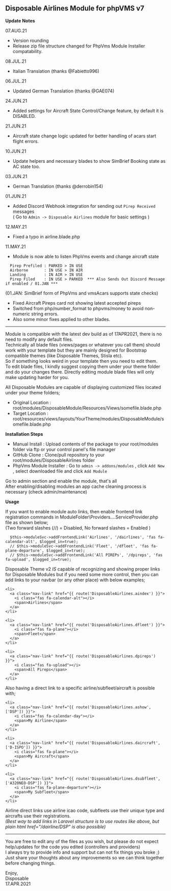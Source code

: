 ## Disposable Airlines Module for phpVMS v7
**Update Notes**

07.AUG.21
* Version rounding
* Release zip file structure changed for PhpVms Module Installer compatability.

08.JUL.21
* Italian Translation (thanks @Fabietto996)

06.JUL.21
* Updated German Translation (thanks @GAE074)

24.JUN.21
* Added settings for Aircraft State Control/Change feature, by default it is DISABLED.

21.JUN.21
* Aircraft state change logic updated for better handling of acars start flight errors.

10.JUN.21
* Update helpers and necessary blades to show SimBrief Booking state as AC state too.

03.JUN.21
* German Translation (thanks @derrobin154)

01.JUN.21
* Added Discord Webhook integration for sending out `Pirep Received` messages  
  ( Go to `Admin -> Disposable Airlines` module for basic settings )

12.MAY.21
* Fixed a typo in airline.blade.php

11.MAY.21
* Module is now able to listen PhpVms events and change aircraft state
```
  Pirep Prefiled : PARKED > IN USE
  Airborne       : IN USE > IN AIR
  Landing        : IN AIR > IN USE
  Pirep Filed    : IN USE > PARKED  *** Also Sends Out Discord Message if enabled / 01.JAN ***
```
  (01.JAN: SimBrief form of PhpVms and vmsAcars supports state checks)  
* Fixed Aircraft Pireps card not showing latest accepted pireps
* Switched from php/number_format to phpvms/money to avoid non-numeric string errors.
* Also some minor fixes applied to other blades.

---

Module is compatible with the latest dev build as of 17APR2021, there is no need to modify any default files.  
Technically all blade files (views/pages or whatever you call them) should work with your template but they are mainly designed for Bootstrap compatible themes (like Disposable Themes, Stisla etc).  
So if something looks weird in your template then you need to edit them.  
To edit blade files, I kindly suggest copying them under your theme folder and do your changes there. Directly editing module blade files will only make updating harder for you.  

All Disposable Modules are capable of displaying customized files located under your theme folders;  
* Original Location : root/modules/DisposableModule/Resources/Views/somefile.blade.php
* Target Location   : root/resources/views/layouts/YourTheme/modules/DisposableModule/somefile.blade.php

**Installation Steps**

* Manual Install : Upload contents of the package to your root/modules folder via ftp or your control panel's file manager 
* GitHub Clone : Clone/pull repository to your root/modules/DisposableAirlines folder
* PhpVms Module Installer : Go to `admin -> addons/modules` , click `Add New` , select downloaded file and click `Add Module`


Go to admin section and enable the module, that's all  
After enabling/disabling modules an app cache cleaning process is necessary (check admin/maintenance)

**Usage**

If you want to enable module auto links, then enable frontend link registration commands in ModuleFolder\Providers\....ServiceProvider.php file as shown below;\
(Two forward slashes (//) = Disabled, No forward slashes = Enabled )

```
  $this->moduleSvc->addFrontendLink('Airlines', '/dairlines', 'fas fa-calendar-alt', $logged_in=true);
  // $this->moduleSvc->addFrontendLink('Fleet', '/dfleet', 'fas fa-plane-departure', $logged_in=true);
  // $this->moduleSvc->addFrontendLink('All PIREPs', '/dpireps', 'fas fa-upload', $logged_in=true);
```
    
Disposable Theme v2 *IS* capable of recognizing and showing proper links for Disposable Modules but if you need some more control, then you can add links to your navbar (or any other place) with below examples;

```
<li>
  <a class="nav-link" href="{{ route('DisposableAirlines.aindex') }}">
    <i class="fas fa-calendar-alt"></i>
    <span>Airlines</span>
  </a>
</li>

<li>
  <a class="nav-link" href="{{ route('DisposableAirlines.dfleet') }}">
    <i class="fas fa-plane"></i>
    <span>Fleet</span>
  </a>
</li>

<li>
  <a class="nav-link" href="{{ route('DisposableAirlines.dpireps') }}">
    <i class="fas fa-upload"></i>
    <span>All Pireps</span>
  </a>
</li>
```

Also having a direct link to a specific airline/subfleet/aircraft is possible with;

```
<li>
  <a class="nav-link" href="{{ route('DisposableAirlines.ashow', ['DSP']) }}">
    <i class="fas fa-calendar-day"></i>
    <span>My Airline</span>
  </a>
</li>

<li>
  <a class="nav-link" href="{{ route('DisposableAirlines.daircraft', ['D-ISPO']) }}">
    <i class="fas fa-plane"></i>
    <span>My Aircraft</span>
  </a>
</li>

<li>
  <a class="nav-link" href="{{ route('DisposableAirlines.dsubfleet', ['A320NEO-DSP']) }}">
    <i class="fas fa-plane-departure"></i>
    <span>My Subfleet</span>
  </a>
</li>
```

Airline direct links use airline icao code, subfleets use their unique type and aircrafts use their registrations.  
*(Best way to add links in Laravel structure is to use routes like above, but plain html href="/dairline/DSP" is also possible)*

---

You are free to edit any of the files as you wish, but please do not expect help/updates for the code you edited (controllers and providers)  
I always try to provide info and support but can not fix things you broke ;) Just share your thoughts about any improvements so we can think together before changing things.

Enjoy,  
Disposable  
17.APR.2021
